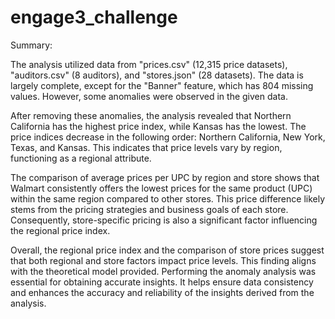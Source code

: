 # engage3_challenge
Summary:

The analysis utilized data from "prices.csv" (12,315 price datasets), "auditors.csv" (8 auditors), and "stores.json" (28 datasets). The data is largely complete, except for the "Banner" feature, which has 804 missing values. However, some anomalies were observed in the given data.

After removing these anomalies, the analysis revealed that Northern California has the highest price index, while Kansas has the lowest. The price indices decrease in the following order: Northern California, New York, Texas, and Kansas. This indicates that price levels vary by region, functioning as a regional attribute.

The comparison of average prices per UPC by region and store shows that Walmart consistently offers the lowest prices for the same product (UPC) within the same region compared to other stores. This price difference likely stems from the pricing strategies and business goals of each store. Consequently, store-specific pricing is also a significant factor influencing the regional price index.

Overall, the regional price index and the comparison of store prices suggest that both regional and store factors impact price levels. This finding aligns with the theoretical model provided.
Performing the anomaly analysis was essential for obtaining accurate insights. It helps ensure data consistency and enhances the accuracy and reliability of the insights derived from the analysis.
